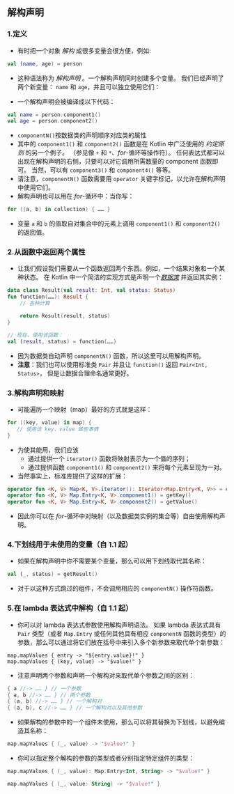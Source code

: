 ## 解构声明

### 1.定义

* 有时把一个对象 *解构* 成很多变量会很方便，例如:

```kotlin
val (name, age) = person
```

* 这种语法称为 *解构声明* 。一个解构声明同时创建多个变量。 我们已经声明了两个新变量： `name` 和 `age`，并且可以独立使用它们：

* 一个解构声明会被编译成以下代码：

```kotlin
val name = person.component1()
val age = person.component2()
```

* `componentN()`按数据类的声明顺序对应类的属性
* 其中的 `component1()` 和 `component2()` 函数是在 Kotlin 中广泛使用的 *约定原则* 的另一个例子。 （参见像 `+` 和 `*`、*for*-循环等操作符）。 任何表达式都可以出现在解构声明的右侧，只要可以对它调用所需数量的 component 函数即可。 当然，可以有 `component3()` 和 `component4()` 等等。
* 请注意，`componentN()` 函数需要用 `operator` 关键字标记，以允许在解构声明中使用它们。
* 解构声明也可以用在 *for*-循环中：当你写：

```kotlin
for ((a, b) in collection) { …… }
```

* 变量 `a` 和 `b` 的值取自对集合中的元素上调用 `component1()` 和 `component2()` 的返回值。

### 2.从函数中返回两个属性

* 让我们假设我们需要从一个函数返回两个东西。例如，一个结果对象和一个某种状态。 在 Kotlin 中一个简洁的实现方式是声明一个[*数据类*](https://www.kotlincn.net/docs/reference/data-classes.html) 并返回其实例：

```kotlin
data class Result(val result: Int, val status: Status)
fun function(……): Result {
    // 各种计算

    return Result(result, status)
}

// 现在，使用该函数：
val (result, status) = function(……)
```

* 因为数据类自动声明 `componentN()` 函数，所以这里可以用解构声明。
* **注意**：我们也可以使用标准类 `Pair` 并且让 `function()` 返回 `Pair<Int, Status>`， 但是让数据合理命名通常更好。

### 3.解构声明和映射

* 可能遍历一个映射（map）最好的方式就是这样：

```kotlin
for ((key, value) in map) {
   // 使用该 key、value 做些事情
}
```

* 为使其能用，我们应该
  * 通过提供一个 `iterator()` 函数将映射表示为一个值的序列；
  * 通过提供函数 `component1()` 和 `component2()` 来将每个元素呈现为一对。
* 当然事实上，标准库提供了这样的扩展：

```kotlin
operator fun <K, V> Map<K, V>.iterator(): Iterator<Map.Entry<K, V>> = entrySet().iterator()
operator fun <K, V> Map.Entry<K, V>.component1() = getKey()
operator fun <K, V> Map.Entry<K, V>.component2() = getValue()
```

* 因此你可以在 *for*-循环中对映射（以及数据类实例的集合等）自由使用解构声明。

### 4.下划线用于未使用的变量（自 1.1 起）

* 如果在解构声明中你不需要某个变量，那么可以用下划线取代其名称：

```kotlin
val (_, status) = getResult()
```

* 对于以这种方式跳过的组件，不会调用相应的 `componentN()` 操作符函数。

### 5.在 lambda 表达式中解构（自 1.1 起）

* 你可以对 lambda 表达式参数使用解构声明语法。 如果 lambda 表达式具有 `Pair` 类型（或者 `Map.Entry` 或任何其他具有相应 `componentN` 函数的类型）的参数，那么可以通过将它们放在括号中来引入多个新参数来取代单个新参数：

```koltin
map.mapValues { entry -> "${entry.value}!" }
map.mapValues { (key, value) -> "$value!" }
```

* 注意声明两个参数和声明一个解构对来取代单个参数之间的区别：

```kotlin
{ a //-> …… } // 一个参数
{ a, b //-> …… } // 两个参数
{ (a, b) //-> …… } // 一个解构对
{ (a, b), c //-> …… } // 一个解构对以及其他参数
```

* 如果解构的参数中的一个组件未使用，那么可以将其替换为下划线，以避免编造其名称：

```kotlin
map.mapValues { (_, value) -> "$value!" }
```

* 你可以指定整个解构的参数的类型或者分别指定特定组件的类型：

```kotlin
map.mapValues { (_, value): Map.Entry<Int, String> -> "$value!" }

map.mapValues { (_, value: String) -> "$value!" }
```

